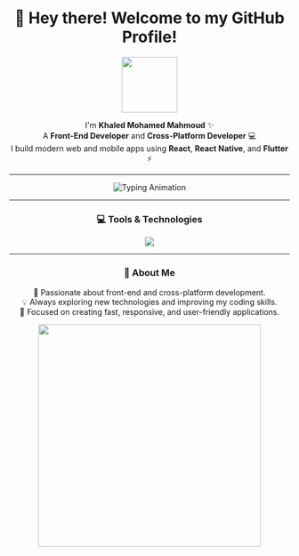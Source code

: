 <h1 align="center">👋 Hey there! Welcome to my GitHub Profile!</h1>

<p align="center">
  <img src="https://media.giphy.com/media/hvRJCLFzcasrR4ia7z/giphy.gif" width="100"/>
</p>

<p align="center">
  I'm <b>Khaled Mohamed Mahmoud</b> ✨<br>
  A <b>Front-End Developer</b> and <b>Cross-Platform Developer</b> 💻<br>
  I build modern web and mobile apps using <b>React</b>, <b>React Native</b>, and <b>Flutter</b> ⚡
</p>

---

<p align="center">
  <img src="https://readme-typing-svg.demolab.com?font=Fira+Code&duration=2500&pause=1000&color=00FF7F&center=true&vCenter=true&width=600&lines=Front-End+Developer;Cross-Platform+Developer;Using+React,+React+Native+%26+Flutter;Building+Modern+Apps+with+Beautiful+UI" alt="Typing Animation" />
</p>

---



<h3 align="center">💻 Tools & Technologies</h3>
<p align="center">
  <img src="https://skillicons.dev/icons?i=html,css,js,react,flutter,github,vscode" />
</p>

---

<h3 align="center">🚀 About Me</h3>
<p align="center">
  🌱 Passionate about front-end and cross-platform development.<br>
  💡 Always exploring new technologies and improving my coding skills.<br>
  🎯 Focused on creating fast, responsive, and user-friendly applications.
</p>


<p align="center">
  <img src="https://i.giphy.com/media/qgQUggAC3Pfv687qPC/giphy.webp" width="400" />
</p>
